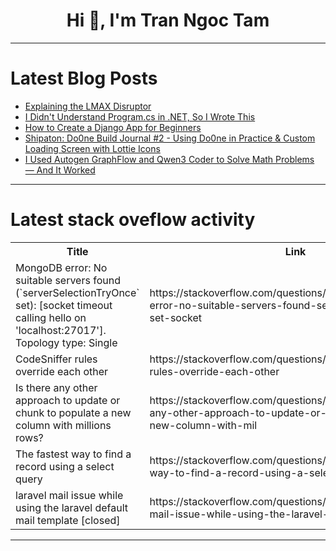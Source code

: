 <h1 align="center">Hi 👋, I'm Tran Ngoc Tam</h1>

---

# Latest Blog Posts 
<!-- BLOG-POST-LIST:START -->
- [Explaining the LMAX Disruptor](https://dev.to/kspeakman/explaining-the-lmax-disruptor-jkd)
- [I Didn&#39;t Understand Program.cs in .NET, So I Wrote This](https://dev.to/fakestandard/i-didnt-understand-programcs-in-net-8-so-i-wrote-this-1mpf)
- [How to Create a Django App for Beginners](https://dev.to/azmol419/how-to-create-a-django-app-for-beginners-9e1)
- [Shipaton: Do0ne Build Journal #2 - Using Do0ne in Practice &amp; Custom Loading Screen with Lottie Icons](https://dev.to/friendship_e3d5e249468fc3/shipaton-do0ne-build-journal-2-using-do0ne-in-practice-custom-loading-screen-with-lottie-icons-2oan)
- [I Used Autogen GraphFlow and Qwen3 Coder to Solve Math Problems — And It Worked](https://dev.to/qtalen/i-used-autogen-graphflow-and-qwen3-coder-to-solve-math-problems-and-it-worked-1f7f)
<!-- BLOG-POST-LIST:END -->

---

# Latest stack oveflow activity
<table>
  <tr><th>Title</th><th>Link</th></tr>
  <!-- STACKOVERFLOW:START --><tr><td>MongoDB error: No suitable servers found &lpar;`serverSelectionTryOnce` set&rpar;: [socket timeout calling hello on &#39;localhost:27017&#39;]. Topology type: Single</td><td>https://stackoverflow.com/questions/79760382/mongodb-error-no-suitable-servers-found-serverselectiontryonce-set-socket</td></tr><tr><td>CodeSniffer rules override each other</td><td>https://stackoverflow.com/questions/79760184/codesniffer-rules-override-each-other</td></tr><tr><td>Is there any other approach to update or chunk to populate a new column with millions rows?</td><td>https://stackoverflow.com/questions/79760094/is-there-any-other-approach-to-update-or-chunk-to-populate-a-new-column-with-mil</td></tr><tr><td>The fastest way to find a record using a select query</td><td>https://stackoverflow.com/questions/79760071/the-fastest-way-to-find-a-record-using-a-select-query</td></tr><tr><td>laravel mail issue while using the laravel default mail template [closed]</td><td>https://stackoverflow.com/questions/79759732/laravel-mail-issue-while-using-the-laravel-default-mail-template</td></tr><!-- STACKOVERFLOW:END -->
</table>

---


